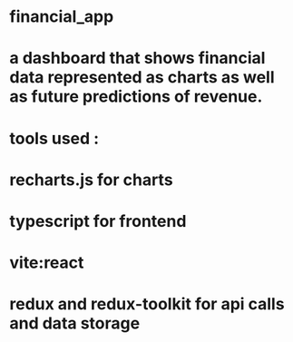 # financial_app

# a dashboard that shows financial data represented as charts as well as future predictions of revenue.

# tools used :
# recharts.js for charts
# typescript for frontend
# vite:react 
# redux and redux-toolkit for api calls and data storage
